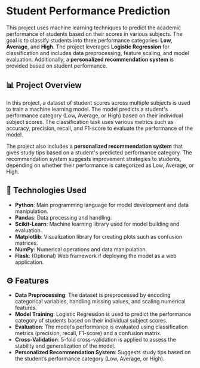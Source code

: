# Student Performance Prediction

This project uses machine learning techniques to predict the academic performance of students based on their scores in various subjects. The goal is to classify students into three performance categories: **Low**, **Average**, and **High**. The project leverages **Logistic Regression** for classification and includes data preprocessing, feature scaling, and model evaluation. Additionally, a **personalized recommendation system** is provided based on student performance.

## 📊 **Project Overview**

In this project, a dataset of student scores across multiple subjects is used to train a machine learning model. The model predicts a student's performance category (Low, Average, or High) based on their individual subject scores. The classification task uses various metrics such as accuracy, precision, recall, and F1-score to evaluate the performance of the model.

The project also includes a **personalized recommendation system** that gives study tips based on a student's predicted performance category. The recommendation system suggests improvement strategies to students, depending on whether their performance is categorized as Low, Average, or High.

## 🧰 **Technologies Used**

- **Python**: Main programming language for model development and data manipulation.
- **Pandas**: Data processing and handling.
- **Scikit-Learn**: Machine learning library used for model building and evaluation.
- **Matplotlib**: Visualization library for creating plots such as confusion matrices.
- **NumPy**: Numerical operations and data manipulation.
- **Flask**: (Optional) Web framework if deploying the model as a web application.
  
## ⚙️ **Features**

- **Data Preprocessing**: The dataset is preprocessed by encoding categorical variables, handling missing values, and scaling numerical features.
- **Model Training**: Logistic Regression is used to predict the performance category of students based on their individual subject scores.
- **Evaluation**: The model’s performance is evaluated using classification metrics (precision, recall, F1-score) and a confusion matrix.
- **Cross-Validation**: 5-fold cross-validation is applied to assess the stability and generalization of the model.
- **Personalized Recommendation System**: Suggests study tips based on the student’s performance category (Low, Average, or High).



